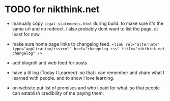 # TODO for nikthink.net

- manually copy `legal-statements.html` during build.
  to make sure it's the same url and no redirect.
  i also probably dont want to list the page, at least for now.
- make sure home page links to changelog feed. `<link rel="alternate" type="application/rss+xml" href="changelog.rss" title="nikthink.net changelog" />`

- add blogroll and web feed for posts
- have a til log (Today I Learned). so that i can remember and share what I learned with people. and to show I love learning.
- on website put list of promises and who i paid for what. so that people can establish credibility of me paying them.
